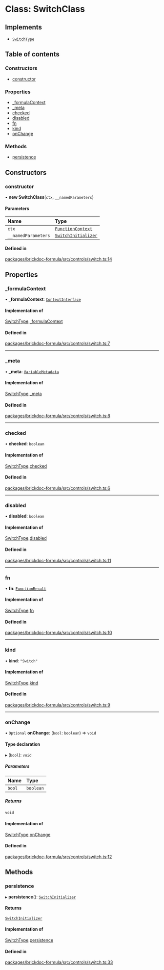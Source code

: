 # Class: SwitchClass

## Implements

- [`SwitchType`](../interfaces/SwitchType.md)

## Table of contents

### Constructors

- [constructor](SwitchClass.md#constructor)

### Properties

- [\_formulaContext](SwitchClass.md#_formulacontext)
- [\_meta](SwitchClass.md#_meta)
- [checked](SwitchClass.md#checked)
- [disabled](SwitchClass.md#disabled)
- [fn](SwitchClass.md#fn)
- [kind](SwitchClass.md#kind)
- [onChange](SwitchClass.md#onchange)

### Methods

- [persistence](SwitchClass.md#persistence)

## Constructors

### <a id="constructor" name="constructor"></a> constructor

• **new SwitchClass**(`ctx`, `__namedParameters`)

#### Parameters

| Name | Type |
| :------ | :------ |
| `ctx` | [`FunctionContext`](../interfaces/FunctionContext.md) |
| `__namedParameters` | [`SwitchInitializer`](../interfaces/SwitchInitializer.md) |

#### Defined in

[packages/brickdoc-formula/src/controls/switch.ts:14](https://github.com/brickdoc/brickdoc/blob/main/packages/brickdoc-formula/src/controls/switch.ts#L14)

## Properties

### <a id="_formulacontext" name="_formulacontext"></a> \_formulaContext

• **\_formulaContext**: [`ContextInterface`](../interfaces/ContextInterface.md)

#### Implementation of

[SwitchType](../interfaces/SwitchType.md).[_formulaContext](../interfaces/SwitchType.md#_formulacontext)

#### Defined in

[packages/brickdoc-formula/src/controls/switch.ts:7](https://github.com/brickdoc/brickdoc/blob/main/packages/brickdoc-formula/src/controls/switch.ts#L7)

___

### <a id="_meta" name="_meta"></a> \_meta

• **\_meta**: [`VariableMetadata`](../interfaces/VariableMetadata.md)

#### Implementation of

[SwitchType](../interfaces/SwitchType.md).[_meta](../interfaces/SwitchType.md#_meta)

#### Defined in

[packages/brickdoc-formula/src/controls/switch.ts:8](https://github.com/brickdoc/brickdoc/blob/main/packages/brickdoc-formula/src/controls/switch.ts#L8)

___

### <a id="checked" name="checked"></a> checked

• **checked**: `boolean`

#### Implementation of

[SwitchType](../interfaces/SwitchType.md).[checked](../interfaces/SwitchType.md#checked)

#### Defined in

[packages/brickdoc-formula/src/controls/switch.ts:6](https://github.com/brickdoc/brickdoc/blob/main/packages/brickdoc-formula/src/controls/switch.ts#L6)

___

### <a id="disabled" name="disabled"></a> disabled

• **disabled**: `boolean`

#### Implementation of

[SwitchType](../interfaces/SwitchType.md).[disabled](../interfaces/SwitchType.md#disabled)

#### Defined in

[packages/brickdoc-formula/src/controls/switch.ts:11](https://github.com/brickdoc/brickdoc/blob/main/packages/brickdoc-formula/src/controls/switch.ts#L11)

___

### <a id="fn" name="fn"></a> fn

• **fn**: [`FunctionResult`](../interfaces/FunctionResult.md)

#### Implementation of

[SwitchType](../interfaces/SwitchType.md).[fn](../interfaces/SwitchType.md#fn)

#### Defined in

[packages/brickdoc-formula/src/controls/switch.ts:10](https://github.com/brickdoc/brickdoc/blob/main/packages/brickdoc-formula/src/controls/switch.ts#L10)

___

### <a id="kind" name="kind"></a> kind

• **kind**: ``"Switch"``

#### Implementation of

[SwitchType](../interfaces/SwitchType.md).[kind](../interfaces/SwitchType.md#kind)

#### Defined in

[packages/brickdoc-formula/src/controls/switch.ts:9](https://github.com/brickdoc/brickdoc/blob/main/packages/brickdoc-formula/src/controls/switch.ts#L9)

___

### <a id="onchange" name="onchange"></a> onChange

• `Optional` **onChange**: (`bool`: `boolean`) => `void`

#### Type declaration

▸ (`bool`): `void`

##### Parameters

| Name | Type |
| :------ | :------ |
| `bool` | `boolean` |

##### Returns

`void`

#### Implementation of

[SwitchType](../interfaces/SwitchType.md).[onChange](../interfaces/SwitchType.md#onchange)

#### Defined in

[packages/brickdoc-formula/src/controls/switch.ts:12](https://github.com/brickdoc/brickdoc/blob/main/packages/brickdoc-formula/src/controls/switch.ts#L12)

## Methods

### <a id="persistence" name="persistence"></a> persistence

▸ **persistence**(): [`SwitchInitializer`](../interfaces/SwitchInitializer.md)

#### Returns

[`SwitchInitializer`](../interfaces/SwitchInitializer.md)

#### Implementation of

[SwitchType](../interfaces/SwitchType.md).[persistence](../interfaces/SwitchType.md#persistence)

#### Defined in

[packages/brickdoc-formula/src/controls/switch.ts:33](https://github.com/brickdoc/brickdoc/blob/main/packages/brickdoc-formula/src/controls/switch.ts#L33)
